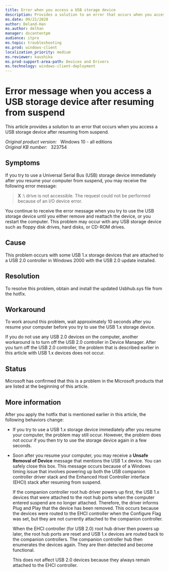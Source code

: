 ```yaml
---
title: Error when you access a USB storage device
description: Provides a solution to an error that occurs when you access a USB storage device after resuming from suspend.
ms.date: 09/21/2020
author: Deland-Han 
ms.author: delhan
manager: dscontentpm
audience: itpro
ms.topic: troubleshooting
ms.prod: windows-client
localization_priority: medium
ms.reviewer: kaushika
ms.prod-support-area-path: Devices and Drivers
ms.technology: windows-client-deployment
---
```

# Error message when you access a USB storage device after resuming from suspend

This article provides a solution to an error that occurs when you access a USB storage device after resuming from suspend.

_Original product version:_ &nbsp; Windows 10 - all editions  
_Original KB number:_ &nbsp; 323754

## Symptoms

If you try to use a Universal Serial Bus (USB) storage device immediately after you resume your computer from suspend, you may receive the following error message:

> **X** :\ drive is not accessible. The request could not be performed because of an I/O device error.

You continue to receive the error message when you try to use the USB storage device until you either remove and reattach the device, or you restart the computer. This problem may occur with any USB storage device such as floppy disk drives, hard disks, or CD-ROM drives.

## Cause

This problem occurs with some USB 1.x storage devices that are attached to a USB 2.0 controller in Windows 2000 with the USB 2.0 update installed.

## Resolution

To resolve this problem, obtain and install the updated Usbhub.sys file from the hotfix.

## Workaround

To work around this problem, wait approximately 10 seconds after you resume your computer before you try to use the USB 1.x storage device.

If you do not use any USB 2.0 devices on the computer, another workaround is to turn off the USB 2.0 controller in Device Manager. After you turn off the USB 2.0 controller, the problem that is described earlier in this article with USB 1.x devices does not occur.

## Status

Microsoft has confirmed that this is a problem in the Microsoft products that are listed at the beginning of this article.

## More information

After you apply the hotfix that is mentioned earlier in this article, the following behaviors change:

- If you try to use a USB 1.x storage device immediately after you resume your computer, the problem may still occur. However, the problem does not occur if you then try to use the storage device again in a few seconds.

- Soon after you resume your computer, you may receive a **Unsafe Removal of Device** message that mentions the USB 1.x device. You can safely close this box. This message occurs because of a Windows timing issue that involves powering up both the USB companion controller driver stack and the Enhanced Host Controller interface (EHCI) stack after resuming from suspend.

    If the companion controller root hub driver powers up first, the USB 1.x devices that were attached to the root hub ports when the computer entered suspend are no longer attached. Therefore, the driver informs Plug and Play that the device has been removed. This occurs because the devices were routed to the EHCI controller when the Configure Flag was set, but they are not currently attached to the companion controller.

    When the EHCI controller (for USB 2.0) root hub driver then powers up later, the root hub ports are reset and USB 1.x devices are routed back to the companion controllers. The companion controller hub then enumerates the devices again. They are then detected and become functional.

    This does not affect USB 2.0 devices because they always remain attached to the EHCI controller.
